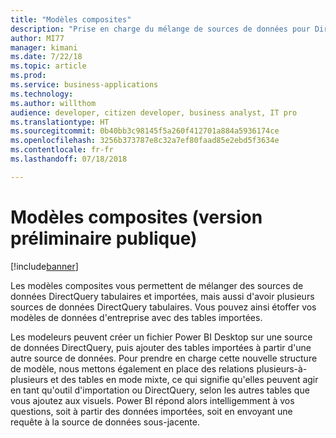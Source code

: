 ```yaml
---
title: "Modèles composites"
description: "Prise en charge du mélange de sources de données pour DirectQuery et pour l'importation dans Power BI Desktop"
author: MI77
manager: kimani
ms.date: 7/22/18
ms.topic: article
ms.prod: 
ms.service: business-applications
ms.technology: 
ms.author: willthom
audience: developer, citizen developer, business analyst, IT pro
ms.translationtype: HT
ms.sourcegitcommit: 0b40bb3c98145f5a260f412701a884a5936174ce
ms.openlocfilehash: 3256b373787e8c32a7ef80faad85e2ebd5f3634e
ms.contentlocale: fr-fr
ms.lasthandoff: 07/18/2018

---
```


# <a name="composite-models-public-preview"></a>Modèles composites (version préliminaire publique)

[!include[banner](../../../includes/banner.md)]

Les modèles composites vous permettent de mélanger des sources de données DirectQuery tabulaires et importées, mais aussi d'avoir plusieurs sources de données DirectQuery tabulaires. Vous pouvez ainsi étoffer vos modèles de données d'entreprise avec des tables importées. 

Les modeleurs peuvent créer un fichier Power BI Desktop sur une source de données DirectQuery, puis ajouter des tables importées à partir d'une autre source de données. Pour prendre en charge cette nouvelle structure de modèle, nous mettons également en place des relations plusieurs-à-plusieurs et des tables en mode mixte, ce qui signifie qu'elles peuvent agir en tant qu'outil d'importation ou DirectQuery, selon les autres tables que vous ajoutez aux visuels. Power BI répond alors intelligemment à vos questions, soit à partir des données importées, soit en envoyant une requête à la source de données sous-jacente.

<!--
### Who uses this feature
This feature is intended for model developers. 
## Status
### Development status
In development
#### Target timeframe
October ‘18
-->

